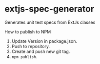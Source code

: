# extjs-spec-generator
Generates unit test specs from ExtJs classes

How to publish to NPM
1. Update Version in package.json.
2. Push to repository.
3. Create and push new git tag.
4. `npm publish`.
